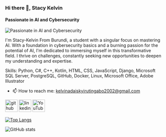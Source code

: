 ### Hi there 👋, Stacy Kelvin
####  Passionate in AI and Cybersecurity
![ Passionate in AI and Cybersecurity](https://media.licdn.com/dms/image/D4D16AQHuuq94oBA7aw/profile-displaybackgroundimage-shrink_350_1400/0/1718347902430?e=1726099200&v=beta&t=TRICXtfiRvB42HPfGZovVUNnwmsIEYoO4-aHHokDw3A)

I'm Stacy-Kelvin From Burundi, a student with a singular focus on mastering AI. With a foundation in cybersecurity basics and a burning passion for the potential of AI, I'm dedicated to immersing myself in this transformative field. I thrive on challenges, constantly seeking new opportunities to deepen my understanding and expertise.

Skills: Python, C#, C++, Kotlin, HTML, CSS, JavaScript, Django, Microsoft SQL Server, PostgreSQL, GitHub, Docker, Linux, Microsoft Office, Adobe Illustrator

- 📫 How to reach me: kelvinadaiskyirutingabo2002@gmail.com 


[<img src='https://cdn.jsdelivr.net/npm/simple-icons@3.0.1/icons/github.svg' alt='github' height='40'>](https://github.com/https://github.com/kelvinadaisky)  [<img src='https://cdn.jsdelivr.net/npm/simple-icons@3.0.1/icons/linkedin.svg' alt='linkedin' height='40'>](https://www.linkedin.com/in/https://www.linkedin.com/in/kelvinadaisky//)  [<img src='https://cdn.jsdelivr.net/npm/simple-icons@3.0.1/icons/youtube.svg' alt='YouTube' height='40'>](https://www.youtube.com/channel/kelvinadaisky)  

[![Top Langs](https://github-readme-stats.vercel.app/api/top-langs/?username=https://github.com/kelvinadaisky)](https://github.com/anuraghazra/github-readme-stats)

![GitHub stats](https://github-readme-stats.vercel.app/api?username=https://github.com/kelvinadaisky&show_icons=true)  

